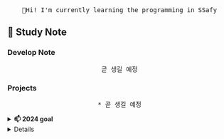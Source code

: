 
<p align="center">
  <samp>
    🌱Hi! I'm currently learning the programming in SSafy<br>
  </samp>
</p>

<h2>📁 Study Note</h2>
<h3>Develop Note</h3>

<p align="center">
  <samp>
    곧 생길 예정
  </samp>
</p>

<h3>Projects</h3>

<p align="center">
  <samp>
    * 곧 생길 예정
  </samp>
</p>



<details>
  <summary><b>📫 2024 goal</b></summary>
  I want to complete more than 3 project in this year.
  <br>And I want to start studying ML 
    Maybe I can
</details>


<details>...
- 🔭 I’m currently working on ...
- 🌱 I’m currently learning ...
- 👯 I’m looking to collaborate on ...
- 🤔 I’m looking for help with ...
- 💬 Ask me about ...
- 📫 How to reach me: ...
- 😄 Pronouns: ...
- ⚡ Fun fact: ...
</details>
